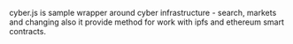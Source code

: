 cyber.js is sample wrapper around cyber infrastructure - search, markets and changing also it provide method for work with ipfs and ethereum smart contracts.